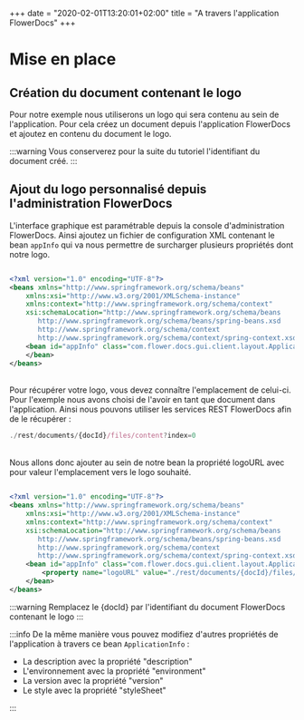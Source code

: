 +++
 date = "2020-02-01T13:20:01+02:00"
title = "A travers l'application FlowerDocs"
+++

# Mise en place

## Création du document contenant le logo

Pour notre exemple nous utiliserons un logo qui sera contenu au sein de l'application. Pour cela créez un document depuis l'application FlowerDocs et ajoutez en contenu du document le logo. 

:::warning
Vous conserverez pour la suite du tutoriel l'identifiant du document créé.
:::

## Ajout du logo personnalisé depuis l'administration FlowerDocs 

L'interface graphique est paramétrable depuis la console d'administration FlowerDocs. Ainsi ajoutez un fichier de configuration XML contenant le bean `appInfo` qui va nous permettre de surcharger plusieurs propriétés dont notre logo.



```xml

<?xml version="1.0" encoding="UTF-8"?>
<beans xmlns="http://www.springframework.org/schema/beans"
    xmlns:xsi="http://www.w3.org/2001/XMLSchema-instance" 
    xmlns:context="http://www.springframework.org/schema/context"
    xsi:schemaLocation="http://www.springframework.org/schema/beans 
       http://www.springframework.org/schema/beans/spring-beans.xsd 
       http://www.springframework.org/schema/context  
       http://www.springframework.org/schema/context/spring-context.xsd"> 
    <bean id="appInfo" class="com.flower.docs.gui.client.layout.ApplicationInfo">
	</bean>
</beans>
```


<br/>
Pour récupérer votre logo, vous devez connaître l'emplacement de celui-ci. Pour l'exemple nous avons choisi de l'avoir en tant que document dans l'application. Ainsi nous pouvons utiliser les services REST FlowerDocs afin de le récupérer :  

```javascript
./rest/documents/{docId}/files/content?index=0
```
<br/>
Nous allons donc ajouter au sein de notre bean la propriété logoURL avec pour valeur l'emplacement vers le logo souhaité. 

```xml

<?xml version="1.0" encoding="UTF-8"?>
<beans xmlns="http://www.springframework.org/schema/beans"
    xmlns:xsi="http://www.w3.org/2001/XMLSchema-instance" 
    xmlns:context="http://www.springframework.org/schema/context"
    xsi:schemaLocation="http://www.springframework.org/schema/beans 
       http://www.springframework.org/schema/beans/spring-beans.xsd 
       http://www.springframework.org/schema/context  
       http://www.springframework.org/schema/context/spring-context.xsd"> 
    <bean id="appInfo" class="com.flower.docs.gui.client.layout.ApplicationInfo">
    	<property name="logoURL" value="./rest/documents/{docId}/files/content?index=0" />
	</bean>
</beans>
```

:::warning
 Remplacez le {docId} par l'identifiant du document FlowerDocs contenant le logo
:::

:::info
	De la même manière vous pouvez modifiez d'autres propriétés de l'application à travers ce bean `ApplicationInfo` : 
	
* La description avec la propriété "description"
* L'environnement avec la propriété "environment"
* La version avec la propriété "version"
* Le style avec la propriété "styleSheet"
	
:::